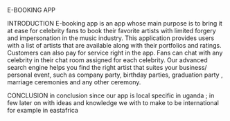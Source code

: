 E-BOOKING APP

INTRODUCTION
E-booking app is an app whose main purpose is to bring it at ease for celebrity fans to book their favorite artists  with limited forgery and impersonation in the music industry.
This application provides users with a list of artists that are available along with their portfolios and ratings.
Customers can also pay for service right in the app.
Fans can chat with any celebrity in their chat room assigned for each celebrity.
Our advanced search engine helps you find the right artist that suites your business/ personal event, such as company party, birthday parties, graduation party , marriage ceremonies and any other ceremony.


CONCLUSION
in conclusion since our app is local specific in uganda ; in few later on with ideas and knowledge we with to make to be international for example in eastafrica
